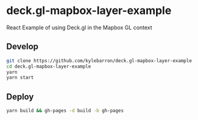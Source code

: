 # deck.gl-mapbox-layer-example

React Example of using Deck.gl in the Mapbox GL context

## Develop

```bash
git clone https://github.com/kylebarron/deck.gl-mapbox-layer-example
cd deck.gl-mapbox-layer-example
yarn
yarn start
```

## Deploy

```bash
yarn build && gh-pages -d build -b gh-pages
```